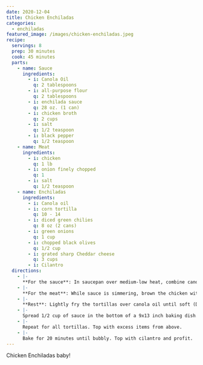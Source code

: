 ```yaml
---
date: 2020-12-04
title: Chicken Enchiladas
categories:
  - enchiladas
featured_image: /images/chicken-enchiladas.jpeg
recipe:
  servings: 8
  prep: 30 minutes
  cook: 45 minutes
  parts:
    - name: Sauce
      ingredients:
        - i: Canola Oil
          q: 2 tablespoons
        - i: all-purpose flour
          q: 2 tablespoons
        - i: enchilada sauce
          q: 28 oz. (1 can)
        - i: chicken broth
          q: 2 cups
        - i: salt
          q: 1/2 teaspoon
        - i: black pepper
          q: 1/2 teaspoon
    - name: Meat
      ingredients:
        - i: chicken
          q: 1 lb
        - i: onion finely chopped
          q: 1
        - i: salt
          q: 1/2 teaspoon
    - name: Enchiladas
      ingredients:
        - i: Canola oil
        - i: corn tortilla
          q: 10 - 14
        - i: diced green chilies
          q: 8 oz (2 cans)
        - i: green onions
          q: 1 cup
        - i: chopped black olives
          q: 1/2 cup
        - i: grated sharp Cheddar cheese
          q: 3 cups
        - i: Cilantro
  directions:
    - |-
      **For the sauce**: In saucepan over medium-low heat, combine canola oil and flour. whisk together and allow to bubble for 1 minute. Pour in the red sauce, chicken broth, salt, and pepper. Bring to boil. Reduce heat and simmer while you prepare the other ingredients.
    - |-
      **For the meat**: While sauce is simmering, brown the chicken with the onions in a large skillet over medium-high heat. Add the salt, stir to combine. Turn off the heat and set aside.
    - |-
      **Rest**: Lightly fry the tortillas over canola oil until soft (Do not crisp). Drain on a paper towel-lined plate. Preheat oven to 350 degrees F.
    - |- 
      Spread 1/2 cup of sauce in the bottom of a 9x13 inch baking dish. Dip each tortilla into the sauce. set the tortilla on a plate. Place some of the meat, chilies, green onions, and black olives. Top with lots of cheddar. Roll up tortilla, place in baking dish. 
    - |-
      Repeat for all tortillas. Top with excess items from above. 
    - |-
      Bake for 20 minutes until bubbly. Top with cilantro and profit. 
---
```

Chicken Enchiladas baby!